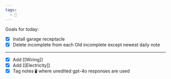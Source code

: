 ```yaml
---
tags:
  - 📓
---
```


Goals for today:
- [x] Install garage receptacle
- [x] Delete incomplete from each Old incomplete except newest daily note

---

- [x] Add [[Wiring]]
- [x] Add [[Electricity]]
- [x] Tag notes `🖥️` where unedited gpt-4o responses are used
